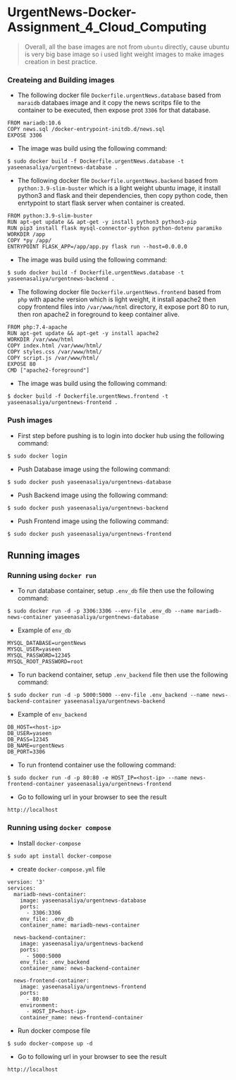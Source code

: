 # UrgentNews-Docker-Assignment_4_Cloud_Computing
> Overall, all the base images are not from `ubuntu` directly, cause ubuntu is very big base image so i used light weight images to make images creation in best practice.

### Createing and Building images

* The following docker file `Dockerfile.urgentNews.database` based from `maraidb` databaes image and it copy the news scritps file to the container to be executed, then expose prot `3306` for that database.
```
FROM mariadb:10.6
COPY news.sql /docker-entrypoint-initdb.d/news.sql
EXPOSE 3306
```
* The image was build using the following command:
```
$ sudo docker build -f Dockerfile.urgentNews.database -t yaseenasaliya/urgentnews-database .
```


* The following docker file `Dockerfile.urgentNews.backend` based from `python:3.9-slim-buster` which is a light weight ubuntu image, it install python3 and flask and their dependencies, then copy python code, then enrtypoint to start flask server when container is created.
```
FROM python:3.9-slim-buster
RUN apt-get update && apt-get -y install python3 python3-pip
RUN pip3 install flask mysql-connector-python python-dotenv paramiko
WORKDIR /app
COPY *py /app/
ENTRYPOINT FLASK_APP=/app/app.py flask run --host=0.0.0.0
```
* The image was build using the following command:
```
$ sudo docker build -f Dockerfile.urgentNews.database -t yaseenasaliya/urgentnews-backend .
```

* The following docker file `Dockerfile.urgentNews.frontend` based from `php` with apache version which is light weight, it install apache2 then copy frontend files into `/var/www/html` directory, it expose port 80 to run, then ron apache2 in foreground to keep container alive.
```
FROM php:7.4-apache
RUN apt-get update && apt-get -y install apache2
WORKDIR /var/www/html
COPY index.html /var/www/html/
COPY styles.css /var/www/html/
COPY script.js /var/www/html/
EXPOSE 80
CMD ["apache2-foreground"]
```
* The image was build using the following command:
```
$ docker build -f Dockerfile.urgentNews.frontend -t yaseenasaliya/urgentnews-frontend .
```


### Push images 
* First step before pushing is to login into docker hub using the following command:
```
$ sudo docker login
```
* Push Database image using the following command:
```
$ sudo docker push yaseenasaliya/urgentnews-database
```
* Push Backend image using the following command:
```
$ sudo docker push yaseenasaliya/urgentnews-backend
```
* Push Frontend image using the following command:
```
$ sudo docker push yaseenasaliya/urgentnews-frontend
```


## Running images
### Running using `docker run`
* To run database container, setup `.env_db` file then use the following command:
```
$ sudo docker run -d -p 3306:3306 --env-file .env_db --name mariadb-news-container yaseenasaliya/urgentnews-database
```
* Example of `env_db`
```
MYSQL_DATABASE=urgentNews
MYSQL_USER=yaseen
MYSQL_PASSWORD=12345
MYSQL_ROOT_PASSWORD=root
```


* To run backend container, setup `.env_backend` file then use the following command:
```
$ sudo docker run -d -p 5000:5000 --env-file .env_backend --name news-backend-container yaseenasaliya/urgentnews-backend
```
* Example of `env_backend`
```
DB_HOST=<host-ip>
DB_USER=yaseen
DB_PASS=12345
DB_NAME=urgentNews
DB_PORT=3306
```

* To run frontend container use the following command:
```
$ sudo docker run -d -p 80:80 -e HOST_IP=<host-ip> --name news-frontend-container yaseenasaliya/urgentnews-frontend
```

* Go to following url in your browser to see the result
```
http://localhost
```
### Running using `docker compose `
* Install `docker-compose` 
```
$ sudo apt install docker-compose
```
* create `docker-compose.yml` file 
```
version: '3'
services:
  mariadb-news-container:
    image: yaseenasaliya/urgentnews-database
    ports:
      - 3306:3306
    env_file: .env_db
    container_name: mariadb-news-container

  news-backend-container:
    image: yaseenasaliya/urgentnews-backend
    ports:
      - 5000:5000
    env_file: .env_backend
    container_name: news-backend-container

  news-frontend-container:
    image: yaseenasaliya/urgentnews-frontend
    ports:
      - 80:80
    environment:
      - HOST_IP=<host-ip>
    container_name: news-frontend-container
```
* Run docker compose file 
```
$ sudo docker-compose up -d
```
* Go to following url in your browser to see the result
```
http://localhost
```

















